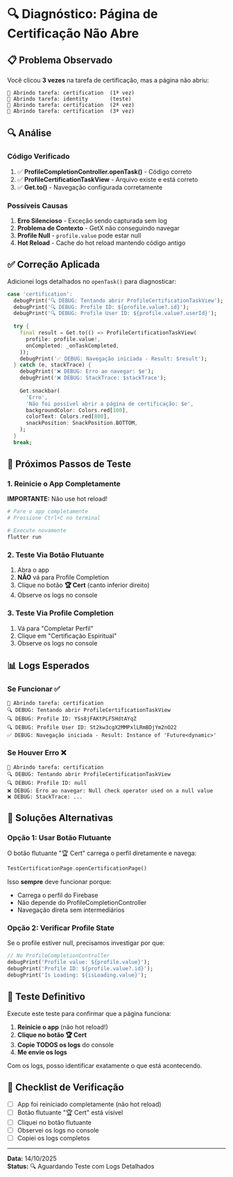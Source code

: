 # 🔍 Diagnóstico: Página de Certificação Não Abre

## 📋 Problema Observado

Você clicou **3 vezes** na tarefa de certificação, mas a página não abriu:
```
🎯 Abrindo tarefa: certification  (1ª vez)
🎯 Abrindo tarefa: identity       (teste)
🎯 Abrindo tarefa: certification  (2ª vez)
🎯 Abrindo tarefa: certification  (3ª vez)
```

## 🔍 Análise

### Código Verificado

1. ✅ **ProfileCompletionController.openTask()** - Código correto
2. ✅ **ProfileCertificationTaskView** - Arquivo existe e está correto
3. ✅ **Get.to()** - Navegação configurada corretamente

### Possíveis Causas

1. **Erro Silencioso** - Exceção sendo capturada sem log
2. **Problema de Contexto** - GetX não conseguindo navegar
3. **Profile Null** - `profile.value` pode estar null
4. **Hot Reload** - Cache do hot reload mantendo código antigo

## ✅ Correção Aplicada

Adicionei logs detalhados no `openTask()` para diagnosticar:

```dart
case 'certification':
  debugPrint('🔍 DEBUG: Tentando abrir ProfileCertificationTaskView');
  debugPrint('🔍 DEBUG: Profile ID: ${profile.value?.id}');
  debugPrint('🔍 DEBUG: Profile User ID: ${profile.value?.userId}');
  
  try {
    final result = Get.to(() => ProfileCertificationTaskView(
      profile: profile.value!,
      onCompleted: _onTaskCompleted,
    ));
    debugPrint('✅ DEBUG: Navegação iniciada - Result: $result');
  } catch (e, stackTrace) {
    debugPrint('❌ DEBUG: Erro ao navegar: $e');
    debugPrint('❌ DEBUG: StackTrace: $stackTrace');
    
    Get.snackbar(
      'Erro',
      'Não foi possível abrir a página de certificação: $e',
      backgroundColor: Colors.red[100],
      colorText: Colors.red[800],
      snackPosition: SnackPosition.BOTTOM,
    );
  }
  break;
```

## 🧪 Próximos Passos de Teste

### 1. Reinicie o App Completamente

**IMPORTANTE:** Não use hot reload!

```bash
# Pare o app completamente
# Pressione Ctrl+C no terminal

# Execute novamente
flutter run
```

### 2. Teste Via Botão Flutuante

1. Abra o app
2. **NÃO** vá para Profile Completion
3. Clique no botão **🏆 Cert** (canto inferior direito)
4. Observe os logs no console

### 3. Teste Via Profile Completion

1. Vá para "Completar Perfil"
2. Clique em "Certificação Espiritual"
3. Observe os logs no console

## 📊 Logs Esperados

### Se Funcionar ✅

```
🎯 Abrindo tarefa: certification
🔍 DEBUG: Tentando abrir ProfileCertificationTaskView
🔍 DEBUG: Profile ID: YSs8jFAKtPLF5HdtAYqZ
🔍 DEBUG: Profile User ID: St2kw3cgX2MMPxlLRmBDjYm2nO22
✅ DEBUG: Navegação iniciada - Result: Instance of 'Future<dynamic>'
```

### Se Houver Erro ❌

```
🎯 Abrindo tarefa: certification
🔍 DEBUG: Tentando abrir ProfileCertificationTaskView
🔍 DEBUG: Profile ID: null
❌ DEBUG: Erro ao navegar: Null check operator used on a null value
❌ DEBUG: StackTrace: ...
```

## 🔧 Soluções Alternativas

### Opção 1: Usar Botão Flutuante

O botão flutuante "🏆 Cert" carrega o perfil diretamente e navega:

```dart
TestCertificationPage.openCertificationPage()
```

Isso **sempre** deve funcionar porque:
- Carrega o perfil do Firebase
- Não depende do ProfileCompletionController
- Navegação direta sem intermediários

### Opção 2: Verificar Profile State

Se o profile estiver null, precisamos investigar por que:

```dart
// No ProfileCompletionController
debugPrint('Profile value: ${profile.value}');
debugPrint('Profile ID: ${profile.value?.id}');
debugPrint('Is Loading: ${isLoading.value}');
```

## 🎯 Teste Definitivo

Execute este teste para confirmar que a página funciona:

1. **Reinicie o app** (não hot reload!)
2. **Clique no botão 🏆 Cert**
3. **Copie TODOS os logs** do console
4. **Me envie os logs**

Com os logs, posso identificar exatamente o que está acontecendo.

## 📝 Checklist de Verificação

- [ ] App foi reiniciado completamente (não hot reload)
- [ ] Botão flutuante "🏆 Cert" está visível
- [ ] Cliquei no botão flutuante
- [ ] Observei os logs no console
- [ ] Copiei os logs completos

---

**Data:** 14/10/2025  
**Status:** 🔍 Aguardando Teste com Logs Detalhados
